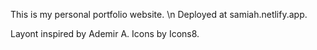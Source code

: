 This is my personal portfolio website. \n
Deployed at samiah.netlify.app.

Layont inspired by Ademir A.
Icons by Icons8.
